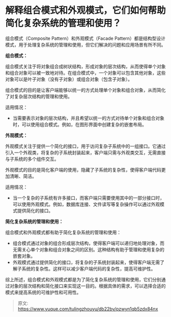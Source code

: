 # 解释组合模式和外观模式，它们如何帮助简化复杂系统的管理和使用？

组合模式（Composite Pattern）和外观模式（Facade Pattern）都是结构型设计模式，用于处理复杂系统的管理和使用，但它们解决的问题和应用场景有所不同。



**组合模式：**



组合模式关注于将对象组合成树状结构，形成对象的层次结构，从而使得单个对象和组合对象可以被一致地对待。在组合模式中，一个对象可以包含其他对象，这些对象可以是叶子对象（没有子对象）或组合对象（包含子对象）。



组合模式的目的是让客户端能够以统一的方式处理单个对象和组合对象，从而简化了对复杂层次结构的管理和使用。



适用情况：

+ 当需要表示对象的层次结构，并且希望以统一的方式对待单个对象和组合对象时，可以使用组合模式。例如，在图形界面中创建复杂的嵌套布局。



**外观模式：**

外观模式关注于提供一个简化的接口，用于访问复杂子系统中的一组接口。它通过引入一个外观类，将复杂的子系统封装起来，客户端只需与外观类交互，无需直接与子系统的多个组件交互。



外观模式的目的是简化客户端的使用，隐藏了子系统的复杂性，使得客户端代码更加清晰、简洁。



适用情况：

+ 当一个复杂的子系统有许多接口，而客户端只需要使用其中的一部分接口时，可以使用外观模式。例如，数据库连接、文件读写等复杂操作可以通过外观模式提供简化的接口。



**简化复杂系统的管理和使用：**

组合模式和外观模式都有助于简化复杂系统的管理和使用：

+ 组合模式通过对象的组合形成层次结构，使得客户端可以递归地处理对象，而无需关心单个对象和组合对象之间的区别。这种结构有助于管理和使用复杂的嵌套对象。
+ 外观模式通过提供简化的接口，将复杂的子系统封装起来，使得客户端无需了解子系统的复杂性。这样可以减少客户端代码的复杂性，提高可维护性。



综上所述，组合模式和外观模式都是为了简化复杂系统的管理和使用，它们分别通过对象的层次结构和简化接口来实现这一目的。根据具体的需求，可以选择合适的模式来提高系统的可维护性和可用性。



> 原文: <https://www.yuque.com/tulingzhouyu/db22bv/pzwyn1qb5zdx84nx>
